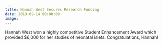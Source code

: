 ```yaml
---
title: Hannah West Secures Research Funding
date: 2019-09-14 00:00:00
image:
---
```


Hannah West won a highly competitive Student Enhancement Award which provided $6,000 for her studies of neonatal islets. Congratulations, Hannah\!